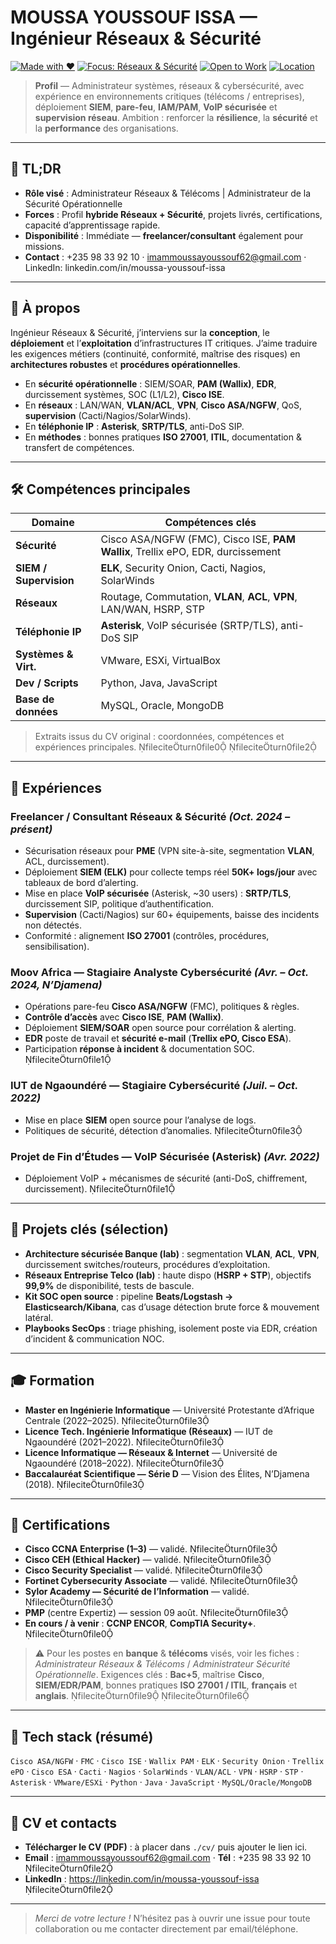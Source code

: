 # MOUSSA YOUSSOUF ISSA — Ingénieur Réseaux & Sécurité

[![Made with ❤️](https://img.shields.io/badge/Made%20with-%E2%9D%A4%EF%B8%8F-informational)](#)
[![Focus: Réseaux & Sécurité](https://img.shields.io/badge/Focus-R%C3%A9seaux%20%26%20S%C3%A9curit%C3%A9-blue)](#)
[![Open to Work](https://img.shields.io/badge/Open%20to-Work-success)](#)
[![Location](https://img.shields.io/badge/N'djamena-Tchad-lightgrey)](#)

> **Profil** — Administrateur systèmes, réseaux & cybersécurité, avec expérience en environnements critiques (télécoms / entreprises), déploiement **SIEM**, **pare-feu**, **IAM/PAM**, **VoIP sécurisée** et **supervision réseau**. Ambition : renforcer la **résilience**, la **sécurité** et la **performance** des organisations.

---

## 📌 TL;DR
- **Rôle visé** : Administrateur Réseaux & Télécoms | Administrateur de la Sécurité Opérationnelle  
- **Forces** : Profil **hybride Réseaux + Sécurité**, projets livrés, certifications, capacité d’apprentissage rapide.  
- **Disponibilité** : Immédiate — **freelancer/consultant** également pour missions.  
- **Contact** : +235 98 33 92 10 · imammoussayoussouf62@gmail.com · LinkedIn: linkedin.com/in/moussa-youssouf-issa

---

## 🧭 À propos
Ingénieur Réseaux & Sécurité, j’interviens sur la **conception**, le **déploiement** et l’**exploitation** d’infrastructures IT critiques. J’aime traduire les exigences métiers (continuité, conformité, maîtrise des risques) en **architectures robustes** et **procédures opérationnelles**.

- En **sécurité opérationnelle** : SIEM/SOAR, **PAM (Wallix)**, **EDR**, durcissement systèmes, SOC (L1/L2), **Cisco ISE**.  
- En **réseaux** : LAN/WAN, **VLAN/ACL**, **VPN**, **Cisco ASA/NGFW**, QoS, **supervision** (Cacti/Nagios/SolarWinds).  
- En **téléphonie IP** : **Asterisk**, **SRTP/TLS**, anti-DoS SIP.  
- En **méthodes** : bonnes pratiques **ISO 27001**, **ITIL**, documentation & transfert de compétences.

---

## 🛠️ Compétences principales

| Domaine | Compétences clés |
|---|---|
| **Sécurité** | Cisco ASA/NGFW (FMC), Cisco ISE, **PAM Wallix**, Trellix ePO, EDR, durcissement |
| **SIEM / Supervision** | **ELK**, Security Onion, Cacti, Nagios, SolarWinds |
| **Réseaux** | Routage, Commutation, **VLAN**, **ACL**, **VPN**, LAN/WAN, HSRP, STP |
| **Téléphonie IP** | **Asterisk**, VoIP sécurisée (SRTP/TLS), anti-DoS SIP |
| **Systèmes & Virt.** | VMware, ESXi, VirtualBox |
| **Dev / Scripts** | Python, Java, JavaScript |
| **Base de données** | MySQL, Oracle, MongoDB |

> Extraits issus du CV original : coordonnées, compétences et expériences principales. fileciteturn0file0 fileciteturn0file2

---

## 💼 Expériences

### Freelancer / Consultant Réseaux & Sécurité *(Oct. 2024 – présent)*
- Sécurisation réseaux pour **PME** (VPN site-à-site, segmentation **VLAN**, ACL, durcissement).
- Déploiement **SIEM (ELK)** pour collecte temps réel **50K+ logs/jour** avec tableaux de bord d’alerting.
- Mise en place **VoIP sécurisée** (Asterisk, ~30 users) : **SRTP/TLS**, durcissement SIP, politique d’authentification.
- **Supervision** (Cacti/Nagios) sur 60+ équipements, baisse des incidents non détectés.
- Conformité : alignement **ISO 27001** (contrôles, procédures, sensibilisation).

### Moov Africa — Stagiaire Analyste Cybersécurité *(Avr. – Oct. 2024, N’Djamena)*
- Opérations pare-feu **Cisco ASA/NGFW** (FMC), politiques & règles.  
- **Contrôle d’accès** avec **Cisco ISE**, **PAM (Wallix)**.  
- Déploiement **SIEM/SOAR** open source pour corrélation & alerting.  
- **EDR** poste de travail et **sécurité e-mail** (**Trellix ePO, Cisco ESA**).  
- Participation **réponse à incident** & documentation SOC. fileciteturn0file1

### IUT de Ngaoundéré — Stagiaire Cybersécurité *(Juil. – Oct. 2022)*
- Mise en place **SIEM** open source pour l’analyse de logs.  
- Politiques de sécurité, détection d’anomalies. fileciteturn0file3

### Projet de Fin d’Études — **VoIP Sécurisée (Asterisk)** *(Avr. 2022)*
- Déploiement VoIP + mécanismes de sécurité (anti-DoS, chiffrement, durcissement). fileciteturn0file1

---

## 🚀 Projets clés (sélection)
- **Architecture sécurisée Banque (lab)** : segmentation **VLAN**, **ACL**, **VPN**, durcissement switches/routeurs, procédures d’exploitation.  
- **Réseaux Entreprise Telco (lab)** : haute dispo (**HSRP + STP**), objectifs **99,9%** de disponibilité, tests de bascule.  
- **Kit SOC open source** : pipeline **Beats/Logstash → Elasticsearch/Kibana**, cas d’usage détection brute force & mouvement latéral.  
- **Playbooks SecOps** : triage phishing, isolement poste via EDR, création d’incident & communication NOC.

---

## 🎓 Formation
- **Master en Ingénierie Informatique** — Université Protestante d’Afrique Centrale (2022–2025). fileciteturn0file3  
- **Licence Tech. Ingénierie Informatique (Réseaux)** — IUT de Ngaoundéré (2021–2022). fileciteturn0file3  
- **Licence Informatique — Réseaux & Internet** — Université de Ngaoundéré (2018–2022). fileciteturn0file3  
- **Baccalauréat Scientifique — Série D** — Vision des Élites, N’Djamena (2018). fileciteturn0file3

---

## 📜 Certifications
- **Cisco CCNA Enterprise (1–3)** — validé. fileciteturn0file3  
- **Cisco CEH (Ethical Hacker)** — validé. fileciteturn0file3  
- **Cisco Security Specialist** — validé. fileciteturn0file3  
- **Fortinet Cybersecurity Associate** — validé. fileciteturn0file3  
- **Sylor Academy — Sécurité de l’Information** — validé. fileciteturn0file3  
- **PMP** (centre Expertiz) — session 09 août. fileciteturn0file3  
- **En cours / à venir** : **CCNP ENCOR**, **CompTIA Security+**. fileciteturn0file0

> ⚠️ Pour les postes en **banque** & **télécoms** visés, voir les fiches : *Administrateur Réseaux & Télécoms* / *Administrateur Sécurité Opérationnelle*. Exigences clés : **Bac+5**, maîtrise **Cisco**, **SIEM/EDR/PAM**, bonnes pratiques **ISO 27001 / ITIL**, **français** et **anglais**. fileciteturn0file9 fileciteturn0file6

---

## 🧩 Tech stack (résumé)
`Cisco ASA/NGFW` · `FMC` · `Cisco ISE` · `Wallix PAM` · `ELK` · `Security Onion` · `Trellix ePO` · `Cisco ESA` · `Cacti` · `Nagios` · `SolarWinds` · `VLAN/ACL` · `VPN` · `HSRP` · `STP` · `Asterisk` · `VMware/ESXi` · `Python` · `Java` · `JavaScript` · `MySQL/Oracle/MongoDB`

---

## 📎 CV et contacts
- **Télécharger le CV (PDF)** : à placer dans `./cv/` puis ajouter le lien ici.  
- **Email** : imammoussayoussouf62@gmail.com · **Tél** : +235 98 33 92 10 fileciteturn0file2  
- **LinkedIn** : https://linkedin.com/in/moussa-youssouf-issa fileciteturn0file2
---

> *Merci de votre lecture !* N’hésitez pas à ouvrir une issue pour toute collaboration ou me contacter directement par email/téléphone.
